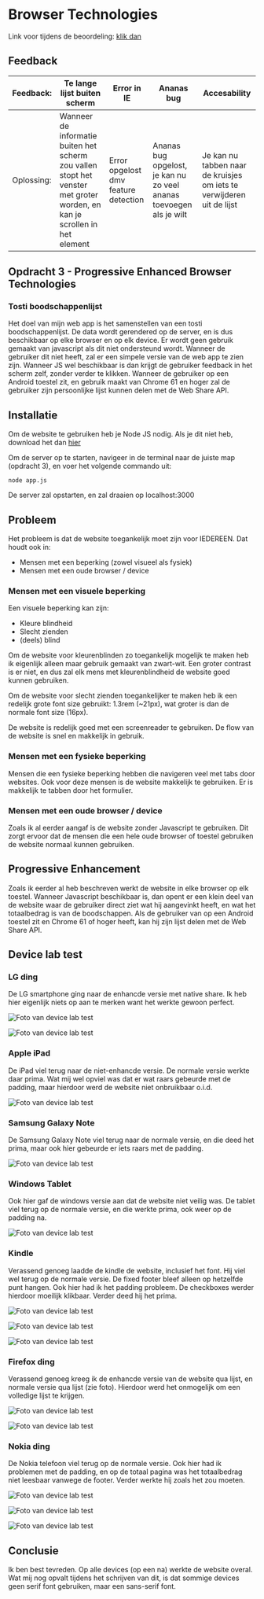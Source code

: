 # Browser Technologies

Link voor tijdens de beoordeling: [klik dan](https://79a63b24.ngrok.io)

## Feedback

| Feedback:  | Te lange lijst buiten scherm                                                                                                | Error in IE                          | Ananas bug                                                          | Accesability                                                           |
|------------|-----------------------------------------------------------------------------------------------------------------------------|--------------------------------------|---------------------------------------------------------------------|------------------------------------------------------------------------|
| Oplossing: | Wanneer de informatie buiten het  scherm zou vallen stopt het venster  met groter worden, en kan je scrollen in het element | Error opgelost dmv feature detection | Ananas bug opgelost, je kan nu zo veel ananas toevoegen als je wilt | Je kan nu tabben naar de kruisjes  om iets te verwijderen uit de lijst |

## Opdracht 3 - Progressive Enhanced Browser Technologies

### Tosti boodschappenlijst

Het doel van mijn web app is het samenstellen van een tosti boodschappenlijst. De data wordt gerendered op de server, en is dus beschikbaar op elke browser en op elk device. Er wordt geen gebruik gemaakt van javascript als dit niet ondersteund wordt. Wanneer de gebruiker dit niet heeft, zal er een simpele versie van de web app te zien zijn. Wanneer JS wel beschikbaar is dan krijgt de gebruiker feedback in het scherm zelf, zonder verder te klikken. Wanneer de gebruiker op een Android toestel zit, en gebruik maakt van Chrome 61 en hoger zal de gebruiker zijn persoonlijke lijst kunnen delen met de Web Share API.

## Installatie

Om de website te gebruiken heb je Node JS nodig. Als je dit niet heb, download het dan [hier](https://nodejs.org/en/)

Om de server op te starten, navigeer in de terminal naar de juiste map (opdracht 3), en voer het volgende commando uit:

``node app.js``

De server zal opstarten, en zal draaien op localhost:3000

## Probleem

Het probleem is dat de website toegankelijk moet zijn voor IEDEREEN. Dat houdt ook in:

- Mensen met een beperking (zowel visueel als fysiek)
- Mensen met een oude browser / device

### Mensen met een visuele beperking

Een visuele beperking kan zijn:

- Kleure blindheid
- Slecht zienden
- (deels) blind

Om de website voor kleurenblinden zo toegankelijk mogelijk te maken heb ik eigenlijk alleen maar gebruik gemaakt van zwart-wit. Een groter contrast is er niet, en dus zal elk mens met kleurenblindheid de website goed kunnen gebruiken.

Om de website voor slecht zienden toegankelijker te maken heb ik een redelijk grote font size gebruikt: 1.3rem (~21px), wat groter is dan de normale font size (16px).

De website is redelijk goed met een screenreader te gebruiken. De flow van de website is snel en makkelijk in gebruik.

### Mensen met een fysieke beperking

Mensen die een fysieke beperking hebben die navigeren veel met tabs door websites. Ook voor deze mensen is de website makkelijk te gebruiken. Er is makkelijk te tabben door het formulier.

### Mensen met een oude browser / device

Zoals ik al eerder aangaf is de website zonder Javascript te gebruiken. Dit zorgt ervoor dat de mensen die een hele oude browser of toestel gebruiken de website normaal kunnen gebruiken.

## Progressive Enhancement

Zoals ik eerder al heb beschreven werkt de website in elke browser op elk toestel. Wanneer Javascript beschikbaar is, dan opent er een klein deel van de website waar de gebruiker direct ziet wat hij aangevinkt heeft, en wat het totaalbedrag is van de boodschappen. Als de gebruiker van op een Android toestel zit en Chrome 61 of hoger heeft, kan hij zijn lijst delen met de Web Share API.

## Device lab test

### LG ding

De LG smartphone ging naar de enhancde versie met native share. Ik heb hier eigenlijk niets op aan te merken want het werkte gewoon perfect.

![Foto van device lab test](https://i.imgur.com/H8siDrL.png)

![Foto van device lab test](https://i.imgur.com/y1h5CC6.png)

### Apple iPad

De iPad viel terug naar de niet-enhancde versie. De normale versie werkte daar prima. Wat mij wel opviel was dat er wat raars gebeurde met de padding, maar hierdoor werd de website niet onbruikbaar o.i.d.

![Foto van device lab test](https://i.imgur.com/OWa7KvC.png)

### Samsung Galaxy Note

De Samsung Galaxy Note viel terug naar de normale versie, en die deed het prima, maar ook hier gebeurde er iets raars met de padding.

![Foto van device lab test](https://i.imgur.com/7UJtbPP.png)

### Windows Tablet

Ook hier gaf de windows versie aan dat de website niet veilig was. De tablet viel terug op de normale versie, en die werkte prima, ook weer op de padding na.

![Foto van device lab test](https://i.imgur.com/t1jewUd.png)

### Kindle

Verassend genoeg laadde de kindle de website, inclusief het font. Hij viel wel terug op de normale versie. De fixed footer bleef alleen op hetzelfde punt hangen. Ook hier had ik het padding probleem. De checkboxes werder hierdoor moeilijk klikbaar. Verder deed hij het prima.

![Foto van device lab test](https://i.imgur.com/iqMaE3Z.png)

![Foto van device lab test](https://i.imgur.com/F15Vowu.png)

![Foto van device lab test](https://i.imgur.com/9nsg0MD.png)

### Firefox ding

Verassend genoeg kreeg ik de enhancde versie van de website qua lijst, en normale versie qua lijst (zie foto). Hierdoor werd het onmogelijk om een volledige lijst te krijgen.

![Foto van device lab test](https://imgur.com/aSiLQta.png)

![Foto van device lab test](https://imgur.com/TAOc2Ij.png)

### Nokia ding

De Nokia telefoon viel terug op de normale versie. Ook hier had ik problemen met de padding, en op de totaal pagina was het totaalbedrag niet leesbaar vanwege de footer. Verder werkte hij zoals het zou moeten.

![Foto van device lab test](https://i.imgur.com/fc1FuUO.png)

![Foto van device lab test](https://i.imgur.com/5g7x7e3.png)

![Foto van device lab test](https://i.imgur.com/yPBVQg4.png)

## Conclusie

Ik ben best tevreden. Op alle devices (op een na) werkte de website overal. Wat mij nog opvalt tijdens het schrijven van dit, is dat sommige devices geen serif font gebruiken, maar een sans-serif font.
